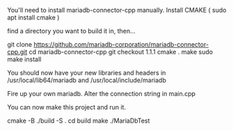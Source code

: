 You'll need to install mariadb-connector-cpp manually.
Install CMAKE ( sudo apt install cmake )

find a directory you want to build it in, then...

git clone https://github.com/mariadb-corporation/mariadb-connector-cpp.git
cd mariadb-connector-cpp
git checkout 1.1.1
cmake .
make
sudo make install

You should now have your new libraries and headers in /usr/local/lib64/mariadb and /usr/local/include/mariadb

Fire up your own mariadb.
Alter the connection string in main.cpp

You can now make this project and run it.

cmake -B ./build -S .
cd build
make
./MariaDbTest